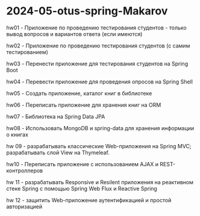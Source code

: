 # 2024-05-otus-spring-Makarov
hw01 - Приложение по проведению тестирования студентов - только вывод вопросов и вариантов ответа (если имеются)

hw02 - Приложение по проведению тестирования студентов (с самим тестированием)

hw03 - Перенести приложение для тестирования студентов на Spring Boot

hw04 - Перевести приложение для проведения опросов на Spring Shell

hw05 - Создать приложение, каталог книг в библиотеке

hw06 - Переписать приложение для хранения книг на ORM

hw07 - Библиотека на Spring Data JPA

hw08 - Использовать MongoDB и spring-data для хранения информации о книгах

hw 09 - разрабатывать классические Web-приложения на Spring MVC;
разрабатывать слой View на Thymeleaf.

hw10 - Переписать приложение с использованием AJAX и REST-контроллеров

hw 11 - разрабатывать Responsive и Resilent приложения на реактивном стеке Spring c помощью Spring Web Flux и Reactive Spring 

hw 12 - защитить Web-приложение аутентификацией и простой авторизацией
